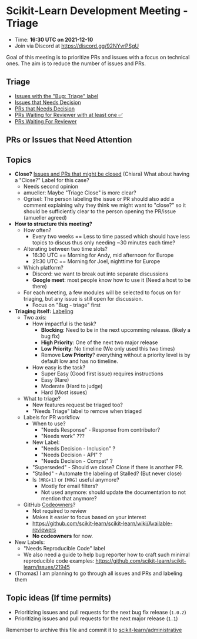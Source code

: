 # Scikit-Learn Development Meeting - Triage

- Time: **16:30 UTC on 2021-12-10**
- Join via Discord at https://discord.gg/92NYvrPSgU

Goal of this meeting is to prioritize PRs and issues with a focus on technical ones. The aim is to reduce the number of issues and PRs.

## Triage

- [Issues with the "Bug: Triage" label](https://github.com/scikit-learn/scikit-learn/issues?q=is%3Aissue+sort%3Aupdated-desc+label%3A%22Bug%3A+triage%22+is%3Aopen)
- [Issues that Needs Decision](https://github.com/scikit-learn/scikit-learn/issues?q=is%3Aissue+sort%3Aupdated-desc+label%3A%22Needs+Decision%22+is%3Aopen)
- [PRs that Needs Decision](https://github.com/scikit-learn/scikit-learn/pulls?q=is%3Apr+is%3Aopen+sort%3Aupdated-desc+label%3A%22Needs+Decision%22)
- [PRs Waiting for Reviewer with at least one ✅](https://github.com/scikit-learn/scikit-learn/pulls?q=is%3Apr+is%3Aopen+sort%3Aupdated-desc+label%3A%22Waiting+for+Reviewer%22+review%3Aapproved)
- [PRs Waiting For Reviewer](https://github.com/scikit-learn/scikit-learn/pulls?q=is%3Apr+is%3Aopen+sort%3Aupdated-desc+label%3A%22Waiting+for+Reviewer%22)

## PRs or Issues that Need Attention

## Topics

- **Close?** [Issues and PRs that might be closed](https://github.com/cmarmo/scikit-learn/projects/4#column-17062112) (Chiara) What about having a "Close?" Label for this case?
    - Needs second opinion
    - amueller: Maybe "Triage Close" is more clear?
    - Ogrisel: The person labeling the issue or PR should also add a comment explaining why they think we might want to "close?" so it should be sufficiently clear to the person opening the PR/issue (amueller agreed)
- **How to structure this meeting?**
    - How often?
        - Every two weeks == Less to time passed which should have less topics to discus thus only needing ~30 minutes each time?
    - Alterating between two time slots?
        - 16:30 UTC == Morning for Andy, mid afternoon for Europe
        - 21:30 UTC == Morning for Joel, nighttime for Europe
    - Which platform?
        - Discord: we want to break out into separate discussions
        - **Google meet**: most people know how to use it (Need a host to be there)
    - For each meeting, a few modules will be selected to focus on for triaging, but any issue is still open for discussion.
        - Focus on "Bug - triage" first
- **Triaging itself:** [Labeling](https://github.com/scikit-learn/scikit-learn/wiki/labels)
    - Two axis:
        - How impactful is the task?
            - **Blocking**: Need to be in the next upcomming release. (likely a bug fix)
            - **High Priority**: One of the next two major release
            - **Low Priority**: No timeline (We only used this two times)
            - Remove **Low Priority**? everything without a priority level is by default low and has no timeline.
        - How easy is the task?
            - Super Easy (Good first issue) requires instructions
            - Easy (Rare)
            - Moderate (Hard to judge)
            - Hard (Most issues)
    - What to triage?
        - New features request be triaged too?
        - "Needs Triage" label to remove when triaged
    - Labels for PR workflow
        - When to use?
            - "Needs Response" - Response from contributor?
            - "Needs work" ???
        - New Label:
            - "Needs Decision - Inclusion" ?
            - "Needs Decision - API" ?
            - "Needs Decision - Compat" ?
        - "Superseded" - Should we close? Close if there is another PR.
        - "Stalled" - Automate the labeling of Stalled? (But never close)
        - Is `[MRG+1]` or `[MRG]` useful anymore?
            - Mostly for email filters?
            - Not used anymore: should update the documentation to not mention that anymore?
    - GitHub [Codeowners](https://docs.github.com/en/repositories/managing-your-repositorys-settings-and-features/customizing-your-repository/about-code-owners)?
        - Not required to review
        - Makes it easier to focus based on your interest
        - https://github.com/scikit-learn/scikit-learn/wiki/Available-reviewers
        - **No codeowners** for now.
- New Labels:
    - "Needs Reproducible Code" label
    - We also need a guide to help bug reporter how to craft such minimal reproducible code examples: https://github.com/scikit-learn/scikit-learn/issues/21945
- (Thomas) I am planning to go through all issues and PRs and labeling them

## Topic ideas (If time permits)
- Prioritizing issues and pull requests for the next bug fix release (`1.0.2`)
- Prioritizing issues and pull requests for the next major release (`1.1`)

Remember to archive this file and commit it to [scikit-learn/administrative](https://github.com/scikit-learn/administrative)

